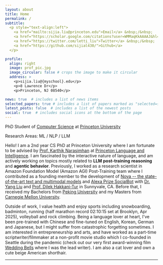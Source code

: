 ```yaml
---
layout: about
title: Home
permalink: /
subtitle: 
  <p style="text-align:left">
    <a href="mailto:sijia.liu@princeton.edu">Email</a> &nbsp;/&nbsp;
    <a href="https://scholar.google.com/citations?user=WMMaqKkAAAAJ&hl=en&oi=ao">Google Scholar</a> &nbsp;/&nbsp;
    <a href="https://twitter.com/letti_liu">Twitter</a> &nbsp;/&nbsp;
    <a href="https://github.com/sijial430/">Github</a>
  </p>

profile:
  align: right
  image: prof_pic.jpg
  image_circular: false # crops the image to make it circular
  address: >
    <p>sijia.liu@{myschool}.edu</p>
    <p>8 Lawrence Dr</p>
    <p>Princeton, NJ 08540</p>

news: true  # includes a list of news items
selected_papers: true # includes a list of papers marked as "selected={true}"
latest_posts: false  # includes a list of the newest posts
social: true  # includes social icons at the bottom of the page
---
```


PhD Student of <a href="https://www.cs.princeton.edu/">Computer Science</a> at <a href="https://www.princeton.edu/">Princeton University</a>

Research Areas: ML / NLP / LLM



Hello! I am a 2nd year CS PhD at Princeton University where I am fortunate to be advised by <a href="https://karthikncode.github.io/">Prof. Karthik Narasimhan</a> at <a href="https://pli.princeton.edu/">Princeton Language and Intelligence</a>. I am fascinated by the interactive nature of language, and am actively working on topics mostly related to **LLM post-training** **reasoning** and **agentic behavior**. Previously, I worked as a research scientist in Amazon Foundation Model (Amazon AGI) Post-Training team where I contributed as a founding member to the development of <a href="https://aws.amazon.com/ai/generative-ai/nova/">Nova -- the state-of-the-art text and multimodal models</a> and <a href="https://www.amazon.science/alexa-prize/socialbot-grand-challenge">Alexa Prize SocialBot</a> with <a href="https://scholar.google.com/citations?user=w90wOucAAAAJ&hl=en">Dr. Yang Liu</a> and <a href="https://siebelschool.illinois.edu/about/people/faculty/dilek">Prof. Dilek Hakkani-Tur</a> in Sunnyvale, CA. Before that, I received my Bachelors from <a href="https://english.pku.edu.cn/">Peking University</a> and my Masters from <a href="https://www.cmu.edu/dietrich/statistics-datascience/index.html">Carnegie Mellon University</a>.

Outside of work, I value health and enjoy sports including snowboarding, badminton, running (half marathon record 02:10:15 set at Brooklyn, Apr 2025), volleyball and rock climbing. Being a language lover at heart, I've been pre-trained with Chinese and fine-tuned on English, Korean, German and Japanese, but I might suffer from catastrophic forgetting sometimes. I am interested in entrepreneurship and arts, and have worked as a part-time scriptwriter/filmmaker at a non-profit movie studio which I co-founded in Seattle during the pandemic (check out our very first award-winning film <a href="https://www.startfilmstudio.org/production/first-time-filmmaker-archive/wedding-bells">Wedding Bells</a> where I was the lead writer). I am also a cat lover and own a cute beige American shorthair.

---
